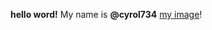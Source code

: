 **hello word!**
My name is **@cyrol734**
[my image](https://img.freepik.com/free-photo/medium-shot-man-wearing-vr-glasses_23-2150394443.jpg?size=626&ext=jpg)!

